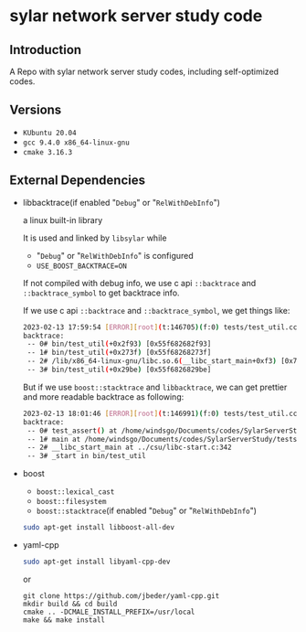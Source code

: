 # sylar network server study code

## Introduction

A Repo with sylar network server study codes, including self-optimized codes.

## Versions

- ```KUbuntu 20.04```
- ```gcc 9.4.0 x86_64-linux-gnu```
- ```cmake 3.16.3```

## External Dependencies

- libbacktrace(if enabled "```Debug```" or "```RelWithDebInfo```")

    a linux built-in library
    
    It is used and linked by ```libsylar``` while 
    - "```Debug```" or "```RelWithDebInfo```" is configured
    - ```USE_BOOST_BACKTRACE=ON```

    If not compiled with debug info, we use c api ```::backtrace``` and ```::backtrace_symbol``` to get backtrace info.
    
    If we use c api ```::backtrace``` and ```::backtrace_symbol```, we get things like:
    
    ```bash
    2023-02-13 17:59:54 [ERROR][root](t:146705)(f:0) tests/test_util.cc:11  ASSERTION: false
    backtrace:
     -- 0# bin/test_util(+0x2f93) [0x55f682682f93]
     -- 1# bin/test_util(+0x273f) [0x55f68268273f]
     -- 2# /lib/x86_64-linux-gnu/libc.so.6(__libc_start_main+0xf3) [0x7f781e0c5083]
     -- 3# bin/test_util(+0x29be) [0x55f6826829be]
    ```
    
    But if we use ```boost::stacktrace``` and ```libbacktrace```, we can get prettier and more readable backtrace as following:
    
    ```bash
    2023-02-13 18:01:46 [ERROR][root](t:146991)(f:0) tests/test_util.cc:11  ASSERTION: false
    backtrace:
     -- 0# test_assert() at /home/windsgo/Documents/codes/SylarServerStudy/tests/test_util.cc:11
     -- 1# main at /home/windsgo/Documents/codes/SylarServerStudy/tests/test_util.cc:23
     -- 2# __libc_start_main at ../csu/libc-start.c:342
     -- 3# _start in bin/test_util
    ```

- boost
    
    - ```boost::lexical_cast```
    - ```boost::filesystem```
    - ```boost::stacktrace```(if enabled "```Debug```" or "```RelWithDebInfo```")
    
    
    ```bash
    sudo apt-get install libboost-all-dev
    ```

- yaml-cpp

    ```bash
    sudo apt-get install libyaml-cpp-dev
    ```
    or
    ```
    git clone https://github.com/jbeder/yaml-cpp.git
    mkdir build && cd build
    cmake .. -DCMALE_INSTALL_PREFIX=/usr/local
    make && make install
    ```
